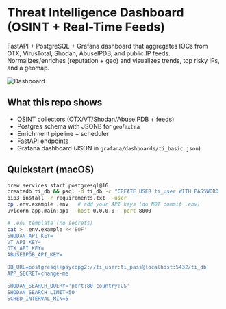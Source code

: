 # Threat Intelligence Dashboard (OSINT + Real-Time Feeds)

FastAPI + PostgreSQL + Grafana dashboard that aggregates IOCs from OTX, VirusTotal, Shodan, AbuseIPDB, and public IP feeds. Normalizes/enriches (reputation + geo) and visualizes trends, top risky IPs, and a geomap.

![Dashboard](docs/images/dashboard-overview.png)

## What this repo shows
- OSINT collectors (OTX/VT/Shodan/AbuseIPDB + feeds)
- Postgres schema with JSONB for `geo`/`extra`
- Enrichment pipeline + scheduler
- FastAPI endpoints
- Grafana dashboard (JSON in `grafana/dashboards/ti_basic.json`)

## Quickstart (macOS)
```bash
brew services start postgresql@16
createdb ti_db && psql -d ti_db -c "CREATE USER ti_user WITH PASSWORD 'ti_pass'; GRANT ALL PRIVILEGES ON DATABASE ti_db TO ti_user;"
pip3 install -r requirements.txt --user
cp .env.example .env   # add your API keys (do NOT commit .env)
uvicorn app.main:app --host 0.0.0.0 --port 8000

# .env template (no secrets)
cat > .env.example <<'EOF'
SHODAN_API_KEY=
VT_API_KEY=
OTX_API_KEY=
ABUSEIPDB_API_KEY=

DB_URL=postgresql+psycopg2://ti_user:ti_pass@localhost:5432/ti_db
APP_SECRET=change-me

SHODAN_SEARCH_QUERY='port:80 country:US'
SHODAN_SEARCH_LIMIT=50
SCHED_INTERVAL_MIN=5

